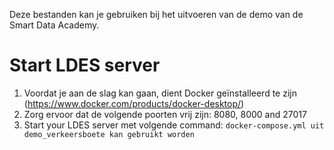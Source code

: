 Deze bestanden kan je gebruiken bij het uitvoeren van de demo van de Smart Data Academy.


# Start LDES server

1. Voordat je aan de slag kan gaan, dient Docker geïnstalleerd te zijn (https://www.docker.com/products/docker-desktop/)
2. Zorg ervoor dat de volgende poorten vrij zijn: 8080, 8000 and 27017
3. Start your LDES server met volgende command:
`docker-compose.yml uit demo_verkeersboete kan gebruikt worden`

